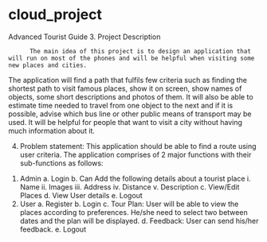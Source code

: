 # cloud_project
Advanced Tourist Guide
3.	Project Description 

          The main idea of this project is to design an application that will run on most of the phones and will be helpful when visiting some new places and cities. 
  The application will find a path that fulfils few criteria such as finding the shortest path to visit famous places, show it on screen, show names of objects, some short descriptions and photos of them.
It will also be able to estimate time needed to travel from one object to the next and if it is possible, advise which bus line or other public means of transport may be used. It will be helpful for people that want to visit a city without having much information about it. 

4.	 Problem statement: This application should be able to find a route using user criteria. The application comprises of 2 major functions with their sub-functions as follows:

1)	Admin
a.	Login
b.	Can Add the following details about a tourist place
i.	Name
ii.	Images
iii.	Address
iv.	Distance
v.	Description
c.	View/Edit Places
d.	View User details
e.	Logout
2)	User
a.	Register
b.	Login
c.	Tour Plan: User will be able to view the places according to preferences. He/she need to select two between dates and the plan will be displayed.
d.	Feedback: User can send his/her feedback.
e.	Logout 
